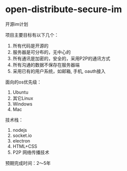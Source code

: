 # open-distribute-secure-im

开源im计划

项目主要目标有以下几个：

1. 所有代码是开源的
2. 服务器是可分布的，无中心的
3. 所有通讯是加密的，安全的，采用P2P的通讯方式
4. 所有沟通的数据不保存在服务器端
5. 采用已有的用户系统，如邮箱, 手机, oauth接入


面向的os优先级：

1. Ubuntu
2. 其它Linux
3. Windows
4. Mac


技术栈：

1. nodejs
2. socket.io
3. electron
4. HTML+CSS
5. P2P 网络传播技术


预期完成时间：2〜5年
